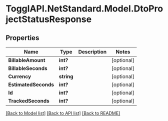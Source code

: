 # TogglAPI.NetStandard.Model.DtoProjectStatusResponse
## Properties

Name | Type | Description | Notes
------------ | ------------- | ------------- | -------------
**BillableAmount** | **int?** |  | [optional] 
**BillableSeconds** | **int?** |  | [optional] 
**Currency** | **string** |  | [optional] 
**EstimatedSeconds** | **int?** |  | [optional] 
**Id** | **int?** |  | [optional] 
**TrackedSeconds** | **int?** |  | [optional] 

[[Back to Model list]](../README.md#documentation-for-models) [[Back to API list]](../README.md#documentation-for-api-endpoints) [[Back to README]](../README.md)

